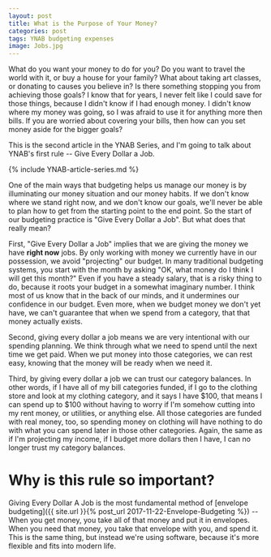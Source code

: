 ```yaml
---
layout: post
title: What is the Purpose of Your Money?
categories: post
tags: YNAB budgeting expenses 
image: Jobs.jpg
---
```


What do you want your money to do for you? Do you want to travel the world with it, or buy a house for your family? What about taking art classes, or donating to causes you believe in? Is there something stopping you from achieving those goals? I know that for years, I never felt like I could save for those things, because I didn't know if I had enough money. I didn't know where my money was going, so I was afraid to use it for anything more then bills. If you are worried about covering your bills, then how can you set money aside for the bigger goals?

This is the second article in the YNAB Series, and I'm going to talk about YNAB's first rule -- Give Every Dollar a Job.

<!--more-->

{% include YNAB-article-series.md %}

One of the main ways that budgeting helps us manage our money is by illuminating our money situation and our money habits. If we don't know where we stand right now, and we don't know our goals, we'll never be able to plan how to get from the starting point to the end point. So the start of our budgeting practice is "Give Every Dollar a Job". But what does that really mean?

First, "Give Every Dollar a Job" implies that we are giving the money we have **right now** jobs. By only working with money we currently have in our possession, we avoid "projecting" our budget. In many traditional budgeting systems, you start with the month by asking "OK, what money do I think I will get this month?" Even if you have a steady salary, that is a risky thing to do, because it roots your budget in a somewhat imaginary number. I think most of us know that in the back of our minds, and it undermines our confidence in our budget. Even more, when we budget money we don't yet have, we can't guarantee that when we spend from a category, that that money actually exists.

Second, giving every dollar a job means we are very intentional with our spending planning. We think through what we need to spend until the next time we get paid. When we put money into those categories, we can rest easy, knowing that the money will be ready when we need it.

Third, by giving every dollar a job we can trust our category balances. In other words, if I have all of my bill categories funded, if I go to the clothing store and look at my clothing category, and it says I have $100, that means I can spend up to $100 without having to worry if I'm somehow cutting into my rent money, or utilities, or anything else. All those categories are funded with real money, too, so spending money on clothing will have nothing to do with what you can spend later in those other categories. Again, the same as if I'm projecting my income, if I budget more dollars then I have, I can no longer trust my category balances.

# Why is this rule so important?
Giving Every Dollar A Job is the most fundamental method of [envelope budgeting]({{ site.url }}{% post_url 2017-11-22-Envelope-Budgeting %}) -- When you get money, you take all of that money and put it in envelopes. When you need that money, you take that envelope with you, and spend it. This is the same thing, but instead we're using software, because it's more flexible and fits into modern life.
